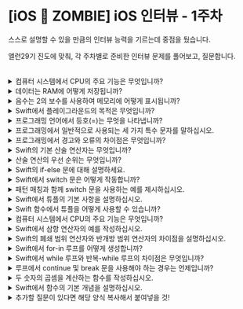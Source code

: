 # [iOS 🧟 ZOMBIE] iOS 인터뷰 - 1주차

스스로 설명할 수 있을 만큼의 인터뷰 능력을 기르는데 중점을 뒀습니다.

앨런29기 진도에 맞춰, 각 주차별로 준비한 인터뷰 문제를 풀어보고, 질문합니다.

<br>

<details>
<summary>컴퓨터 시스템에서 CPU의 주요 기능은 무엇입니까?</summary>

 - 연산: 데이터 조작 및 계산하는 등의 작업
 - 제어: CPU 프로그램 실행 흐름 제어
 - 기억장치 관리: CPU는 주기억장치(RAM)에서 데이터 명령어를 읽고 쓰며, 프로그램 작업에 필요한 정보를 저장 검색함.
 - 입출력처리(input/output processing): CPU는 외부장치와의 상호작용을 통해 데이터를 입력받고 출력한다.
 - 인터럽트 처리
 - 레지스터 관리
 - 명령어 처리

</details>


<details>
<summary>데이터는 RAM에 어떻게 저장됩니까?</summary>

```swift
1. 프로그램 실행 
-> 2.변수 및 데이터 구조 정의 후 메모리 할당(프로그램이 실행되는 동안 필요한 데이터 저장)
 -> 3. 메모리 주소 할당: 각 변수,데이터 구조는 메모리 상 고유한 메모리 주소를 가진다. 이 주소를 이용해 프로그램은 데이터에 접근하고 조작한다. 
 -> 4. 데이터 쓰기 및 읽기: 프로그램이 실행되는 동안 데이터는 메모리에 쓰여지거나 읽혀진다. CPU는 명령어를 통해 메모리 주소에 접근하고 데이터를 읽거나 쓸 수 있다. 
 -> 5. 임시 데이터(스택): 함수 호출과 같은 작업 중 발생하는 임시 데이터 함수 호출 정보는 스택 메모리에 저장한다. 함수 호출과 반환에 따라 데이터를 추가하거나 제거한다. 
 -> 6. 동적할당: 프로그램 실행 중 동적으로 메모리를 할당할 때에는 주로 heap 메모리를 사용한다. 동적할당은 프로그램이 실행 중에 필요에 따라 메모리를 동적으로 할당하고 해제하는 것을 말한다. 
중요한 점: 데이터가 RAM에 저장되면, CPU가 데이터에 빠르게 액세스해 처리가능 
단, RAM 은 휘발성 메모리라서 전원이 꺼지면 저장된 데이터 사라지지만, 빠르게 데이터를 읽고 쓰는게 가능해 데이터 처리에 효과적이다.
```
</details>


<details>
<summary>음수는 2의 보수를 사용하여 메모리에 어떻게 표시됩니까?</summary>

```swift
//  음수는 이진수 표현에서 모든 비트를 반전한 다음 1을 더하여 얻은 2의 보수를 사용하여 메모리에 표현됩니다.
```
</details>


<details>
<summary>Swift에서 플레이그라운드의 목적은 무엇입니까?</summary>

```swift
//답변
```
</details>


<details>
<summary>프로그래밍 언어에서 등호(=)는 무엇을 나타냅니까?</summary>

```swift
//답변
```
</details>


<details>
<summary>프로그래밍에서 일반적으로 사용되는 세 가지 특수 문자를 말하십시오.</summary>

```swift
//답변
```
</details>


<details>
<summary>프로그래밍에서 경고와 오류의 차이점은 무엇입니까?</summary>

```swift
//답변
```
</details>


<details>
<summary>Swift의 기본 산술 연산자는 무엇입니까?</summary>

```swift
//답변
```
</details>


<details>
<summary>산술 연산의 우선 순위는 무엇입니까?</summary>

```swift
//답변
```
</details>


<details>
<summary>Swift의 if-else 문에 대해 설명하세요.</summary>

```swift
//답변
```
</details>


<details>
<summary>Swift에서 switch 문은 어떻게 작동합니까?</summary>

```swift
//답변
```
</details>


<details>
<summary>패턴 매칭과 함께 switch 문을 사용하는 예를 제시하십시오.</summary>

```swift
//답변
```
</details>


<details>
<summary>Swift에서 튜플의 기본 사항을 설명하십시오.</summary>

```swift
//답변
```
</details>


<details>
<summary>Swift 함수에서 튜플을 어떻게 사용할 수 있습니까?</summary>

```swift
//답변
```
</details>


<details>
<summary>컴퓨터 시스템에서 CPU의 주요 기능은 무엇입니까?</summary>

```swift
//답변
```
</details>


<details>
<summary>Swift에서 삼항 연산자의 예를 작성하십시오.</summary>

```swift
let contentHeight = 40
let hasHeader = true
let rowHeight = contentHeight + (hasHeader ? 50 : 20)
// rowHeight is equal to 90
```
</details>


<details>
<summary> Swift의 폐쇄 범위 연산자와 반개방 범위 연산자의 차이점을 설명하십시오. </summary>

```swift
//답변
```
</details>


<details>
<summary>Swift에서 for-in 루프를 어떻게 생성합니까?</summary>

```swift
//답변
```
</details>


<details>
<summary>Swift에서 while 루프와 반복-while 루프의 차이점은 무엇입니까?</summary>

```swift
//답변
```
</details>


<details>
<summary>루프에서 continue 및 break 문을 사용해야 하는 경우는 언제입니까?</summary>

```swift
//답변
```
</details>


<details>
<summary>두 숫자의 곱셈을 계산하는 함수를 작성하십시오.</summary>

```swift
func multiplyTwoNums(_ param1: Int, _ param2: Int) -> Int {
    return param1 * param2
}
```
</details>


<details>
<summary>Swift에서 함수의 기본 개념을 설명하십시오.</summary>

```swift
/* 
함수는 특별한 업무를 수행하는 자립적인 코드 덩어리다. 프로그래머는 함수에 그것이 무엇을 하는지 알아보는 이름을 지어줄 수 있다. 그리고 그 이름은 필요한 업무를 수행하기 위해 (함수를) 호출할 때 사용한다. 
*/
func 함수이름(매개변수) -> 반환 값(값의 타입) {
	실행할 코드 (함수 구현부)
	return 반환 값(의 타입)
}
```
</details>


<details>
<summary>추가할 질문이 있다면 해당 양식 복사해서 붙여넣을 것!</summary>

```swift
//답변
```
</details>

